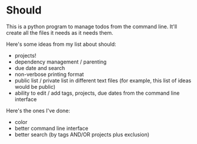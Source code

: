Should
======

This is a python program to manage todos from the command line. It'll
create all the files it needs as it needs them.

Here's some ideas from my list about should:

 - projects!
 - dependency management / parenting
 - due date and search
 - non-verbose printing format
 - public list / private list in different text files (for example, this
   list of ideas would be public)
 - ability to edit / add tags, projects, due dates from the command line
   interface

Here's the ones I've done:

 - color
 - better command line interface
 - better search (by tags AND/OR projects plus exclusion)
